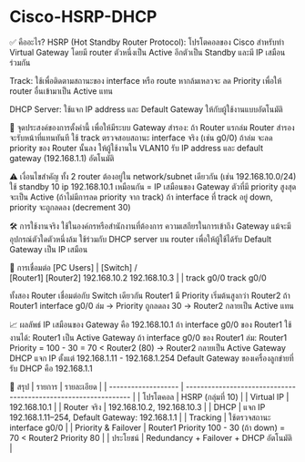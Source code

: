 # Cisco-HSRP-DHCP
✅ คืออะไร?
HSRP (Hot Standby Router Protocol):
โปรโตคอลของ Cisco สำหรับทำ Virtual Gateway โดยมี router ตัวหนึ่งเป็น Active อีกตัวเป็น Standby และมี IP เสมือนร่วมกัน

Track:
ใช้เพื่อติดตามสถานะของ interface หรือ route หากล้มเหลวจะ ลด Priority เพื่อให้ router อื่นเข้ามาเป็น Active แทน

DHCP Server:
ใช้แจก IP address และ Default Gateway ให้กับผู้ใช้งานแบบอัตโนมัติ

🎯 จุดประสงค์ของการตั้งค่านี้
เพื่อให้มีระบบ Gateway สำรอง: ถ้า Router แรกล่ม Router สำรองจะรับหน้าที่แทนทันที
ใช้ track ตรวจสอบสถานะ interface จริง (เช่น g0/0) ถ้าล่ม จะลด priority ของ Router นั้นลง
ให้ผู้ใช้งานใน VLAN10 รับ IP address และ default gateway (192.168.1.1) อัตโนมัติ

⚠️ เงื่อนไขสำคัญ
ทั้ง 2 router ต้องอยู่ใน network/subnet เดียวกัน (เช่น 192.168.10.0/24)
ใช้ standby 10 ip 192.168.10.1 เหมือนกัน = IP เสมือนของ Gateway
ตัวที่มี priority สูงสุดจะเป็น Active (ถ้าไม่มีการลด priority จาก track)
ถ้า interface ที่ track อยู่ down, priority จะถูกลดลง (decrement 30)

🛠️ การใช้งานจริง
ใช้ในองค์กรหรือสำนักงานที่ต้องการ ความเสถียรในการเข้าถึง Gateway แม้จะมีอุปกรณ์ตัวใดตัวหนึ่งล้ม
ใช้ร่วมกับ DHCP server บน router เพื่อให้ผู้ใช้ได้รับ Default Gateway เป็น IP เสมือน

🔗 การเชื่อมต่อ
 [PC Users]
      |
   [Switch]
   /      \
[Router1] [Router2]
192.168.10.2  192.168.10.3
    |             |
 track g0/0    track g0/0

ทั้งสอง Router เชื่อมต่อกับ Switch เดียวกัน
Router1 มี Priority เริ่มต้นสูงกว่า Router2
ถ้า Router1 interface g0/0 ล่ม -> Priority ถูกลดลง 30 -> Router2 กลายเป็น Active แทน

📈 ผลลัพธ์
IP เสมือนของ Gateway คือ 192.168.10.1
ถ้า interface g0/0 ของ Router1 ใช้งานได้:
Router1 เป็น Active Gateway
ถ้า interface g0/0 ของ Router1 ล่ม:
Router1 Priority = 100 - 30 = 70 < Router2 (80) -> Router2 กลายเป็น Active Gateway
DHCP แจก IP ตั้งแต่ 192.168.1.11 - 192.168.1.254
Default Gateway ของเครื่องลูกข่ายที่รับ DHCP คือ 192.168.1.1

🧠 สรุป
| รายการ              | รายละเอียด                                                      |
| ------------------- | --------------------------------------------------------------- |
| โปรโตคอล            | HSRP (กลุ่มที่ 10)                                              |
| Virtual IP          | 192.168.10.1                                                    |
| Router จริง         | 192.168.10.2, 192.168.10.3                                      |
| DHCP                | แจก IP 192.168.1.11–254, Default Gateway: 192.168.1.1           |
| Tracking            | ใช้ตรวจสถานะ interface g0/0                                     |
| Priority & Failover | Router1 Priority 100 - 30 (ถ้า down) = 70 < Router2 Priority 80 |
| ประโยชน์            | Redundancy + Failover + DHCP อัตโนมัติ                          |
